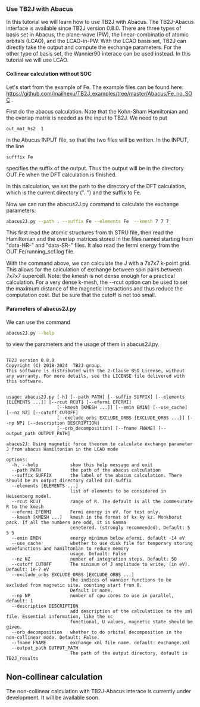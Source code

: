 ### Use TB2J with Abacus

In this tutorial we will learn how to use TB2J with Abacus.  The TB2J-Abacus interface is available since TB2J version 0.8.0. There are three types of basis set in Abacus, the plane-wave (PW), the linear-combinatio of atomic orbitals (LCAO), and the LCAO-in-PW. With the LCAO basis set, TB2J can directly take the output and compute the exchange parameters. For the other type of basis set, the Wannier90 interace can be used instead.  In this tutorial we will use LCAO. 


#### Collinear calculation without SOC

Let's start from the example of Fe. The example files can be found here: https://github.com/mailhexu/TB2J_examples/tree/master/Abacus/Fe_no_SOC . 

First do the abacus calculation. Note that the Kohn-Sham Hamiltonian and the overlap matrix is needed as the input to TB2J. We need to put 

``` 
out_mat_hs2  1 
```

in the Abucus INPUT file, so that the two files will be written. In the INPUT, the line

```
sufffix Fe
```

specifies the suffix of the output. Thus the output will be in the directory OUT.Fe when the DFT calculation is finished.

 In this calculation, we set the  path to the directory of the DFT calculation, which is the current directory (". ") and the suffix to Fe. 

Now we can run the abacus2J.py command to calculate the exchange parameters:

```bash
abacus2J.py --path . --suffix Fe --elements Fe  --kmesh 7 7 7
```

This first read the atomic structures from th STRU file,  then read the Hamiltonian and the overlap matrices stored in the files named starting from "data-HR-" and "data-SR-" files.  It also read the fermi energy from the OUT.Fe/running\_scf.log file.  

With the command above, we can calculate the J with a 7x7x7 k-point grid. This allows for the calculation of exchange between spin pairs between 7x7x7 supercell.  Note: the kmesh is not dense enough for a practical calculation. For a very dense k-mesh, the --rcut option can be used to set the maximum distance of the magnetic interactions and thus reduce the computation cost. But be sure that the cutoff is not too small. 



#### Parameters of abacus2J.py

We can use the command 

```bash
abacus2J.py --help
```

to view the parameters and the usage of them in abacus2J.py.  

```

TB2J version 0.8.0
Copyright (C) 2018-2024  TB2J group.
This software is distributed with the 2-Clause BSD License, without any warranty. For more details, see the LICENSE file delivered with this software.


usage: abacus2J.py [-h] [--path PATH] [--suffix SUFFIX] [--elements [ELEMENTS ...]] [--rcut RCUT] [--efermi EFERMI]
                   [--kmesh [KMESH ...]] [--emin EMIN] [--use_cache] [--nz NZ] [--cutoff CUTOFF]
                   [--exclude_orbs EXCLUDE_ORBS [EXCLUDE_ORBS ...]] [--np NP] [--description DESCRIPTION]
                   [--orb_decomposition] [--fname FNAME] [--output_path OUTPUT_PATH]

abacus2J: Using magnetic force theorem to calculate exchange parameter J from abacus Hamiltonian in the LCAO mode

options:
  -h, --help            show this help message and exit
  --path PATH           the path of the abacus calculation
  --suffix SUFFIX       the label of the abacus calculation. There should be an output directory called OUT.suffix
  --elements [ELEMENTS ...]
                        list of elements to be considered in Heisenberg model.
  --rcut RCUT           range of R. The default is all the commesurate R to the kmesh
  --efermi EFERMI       Fermi energy in eV. For test only.
  --kmesh [KMESH ...]   kmesh in the format of kx ky kz. Monkhorst pack. If all the numbers are odd, it is Gamma
                        cenetered. (strongly recommended), Default: 5 5 5
  --emin EMIN           energy minimum below efermi, default -14 eV
  --use_cache           whether to use disk file for temporary storing wavefunctions and hamiltonian to reduce memory
                        usage. Default: False
  --nz NZ               number of integration steps. Default: 50
  --cutoff CUTOFF       The minimum of J amplitude to write, (in eV). Default: 1e-7 eV
  --exclude_orbs EXCLUDE_ORBS [EXCLUDE_ORBS ...]
                        the indices of wannier functions to be excluded from magnetic site. counting start from 0.
                        Default is none.
  --np NP               number of cpu cores to use in parallel, default: 1
  --description DESCRIPTION
                        add description of the calculatiion to the xml file. Essential information, like the xc
                        functional, U values, magnetic state should be given.
  --orb_decomposition   whether to do orbital decomposition in the non-collinear mode. Default: False.
  --fname FNAME         exchange xml file name. default: exchange.xml
  --output_path OUTPUT_PATH
                        The path of the output directory, default is TB2J_results
```

Non-collinear calculation
-----------------------------------------

The non-collinear calculation with TB2J-Abacus interace is currently under development. It will be available soon. 

